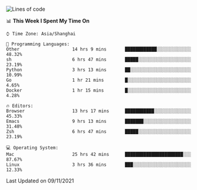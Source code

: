 <!--START_SECTION:waka-->
![Lines of code](https://img.shields.io/badge/From%20Hello%20World%20I%27ve%20Written-34457%20lines%20of%20code-blue)

📊 **This Week I Spent My Time On** 

```text
⌚︎ Time Zone: Asia/Shanghai

💬 Programming Languages: 
Other                    14 hrs 9 mins       ████████████░░░░░░░░░░░░░   48.32% 
sh                       6 hrs 47 mins       █████░░░░░░░░░░░░░░░░░░░░   23.19% 
Python                   3 hrs 13 mins       ██░░░░░░░░░░░░░░░░░░░░░░░   10.99% 
Go                       1 hr 21 mins        █░░░░░░░░░░░░░░░░░░░░░░░░   4.65% 
Docker                   1 hr 15 mins        █░░░░░░░░░░░░░░░░░░░░░░░░   4.28%

🔥 Editors: 
Browser                  13 hrs 17 mins      ███████████░░░░░░░░░░░░░░   45.33% 
Emacs                    9 hrs 13 mins       ███████░░░░░░░░░░░░░░░░░░   31.48% 
Zsh                      6 hrs 47 mins       █████░░░░░░░░░░░░░░░░░░░░   23.19%

💻 Operating System: 
Mac                      25 hrs 42 mins      ██████████████████████░░░   87.67% 
Linux                    3 hrs 36 mins       ███░░░░░░░░░░░░░░░░░░░░░░   12.33%

```


 Last Updated on 09/11/2021
<!--END_SECTION:waka-->

